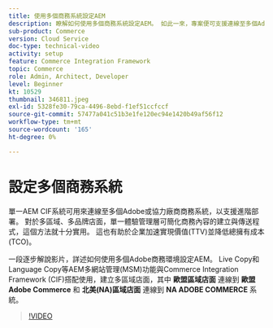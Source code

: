 ```yaml
---
title: 使用多個商務系統設定AEM
description: 瞭解如何使用多個商務系統設定AEM。 如此一來，專案便可支援連線至多個Adobe的單一體驗管理層，或是多品牌、多區域店面的協力廠商商務後端。
sub-product: Commerce
version: Cloud Service
doc-type: technical-video
activity: setup
feature: Commerce Integration Framework
topic: Commerce
role: Admin, Architect, Developer
level: Beginner
kt: 10529
thumbnail: 346811.jpeg
exl-id: 5328fe30-79ca-4496-8ebd-f1ef51ccfccf
source-git-commit: 57477a041c51b3e1fe120ec94e1420b49af56f12
workflow-type: tm+mt
source-wordcount: '165'
ht-degree: 0%

---
```


# 設定多個商務系統

單一AEM CIF系統可用來連線至多個Adobe或協力廠商商務系統，以支援進階部署。 對於多區域、多品牌店面，單一體驗管理層可簡化商務內容的建立與傳送程式，這個方法就十分實用。 這也有助於企業加速實現價值(TTV)並降低總擁有成本(TCO)。

一段逐步解說影片，詳述如何使用多個Adobe商務環境設定AEM。 Live Copy和Language Copy等AEM多網站管理(MSM)功能與Commerce Integration Framework (CIF)搭配使用，建立多區域店面，其中 __歐盟區域店面__ 連線到 __歐盟Adobe Commerce__ 和 __北美(NA)區域店面__ 連線到 __NA ADOBE COMMERCE__ 系統。

>[!VIDEO](https://video.tv.adobe.com/v/346811/?quality=12&learn=on)
